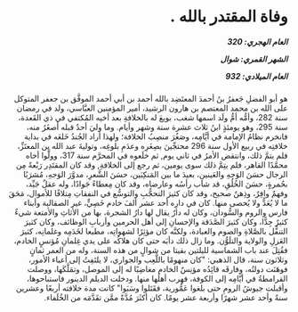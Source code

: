 <h1 dir="rtl">وفاة المقتدر بالله .</h1>

<h5 dir="rtl">العام الهجري:  320

الشهر القمري: شوال

العام الميلادي: 932</h5>

<p dir="rtl">هو أبو الفضلِ جَعفرُ بنُ أحمدَ المعتَضِد بالله أحمد بن أبي أحمد الموفَّق بن جعفر المتوكل على الله بن محمد المعتصم بن هارون الرشيد، أمير المؤمنين العبَّاسي، ولد في رمضان سنة 282، وأمُّه أمُّ ولَد اسمها شغب، بويعَ له بالخلافةِ بعد أخيه المُكتفي في ذي القَعدة، سنة 295، وهو يومئذٍ ابنُ ثلاث عشرة سنة وشهر وأيام. وما وليَ أحدٌ قبله أصغَرُ منه، فانخرم نظامُ الإمامة في أيَّامِه، وصَغُرَ منصِبُ الخلافة؛ ولهذا أراد الجُندُ خَلعَه في بداية خلافتِه في ربيع الأول سنة 296 محتجِّينَ بصِغَرِه وعدَمِ بلوغِه، وتوليةَ عبد الله بن المعتَزِّ، فلم يتمَّ ذلك، وانتقض الأمرُ في ثاني يوم, ثم خلَعوه في المحرَّم سنة 317، وولَّوا أخاه محمَّدًا القاهر، فلم يتِمَّ ذلك سوى يومين، ثم رجع إلى الخلافةِ, وقد كان المقتَدِر رَبْعةً مِن الرجال حسَنَ الوَجهِ والعَينينِ، بعيدَ ما بين المَنكِبَين، حسَنَ الشَّعرِ، مدوَّرَ الوَجهِ، مُشرَبًا بحُمرةٍ، حسَنَ الخُلُقِ، قد شاب رأسُه وعارضاه، وقد كان مِعطاءً جَوادًا، وله عقلٌ جَيِّد، وفهمٌ وافِرٌ، وذِهنٌ صحيح، وقد كان كثيرَ التحجُّبِ والتوسُّع في النفقاتِ مِتلافًا للأموال، مَحَقَ ما لا يُعَدُّ ولا يُحصى منها. كان في دارِه أحد عشر ألفَ خادم خَصِيٍّ، غير الصقالبة وأبناء فارس والروم والسُّودان، وكان له دارٌ يقال لها دارُ الشجرة، بها من الأثاثِ والأمتعة شيءٌ كثيرٌ جِدًّا، وكان كثيرَ الصَّدَقة والإحسانِ إلى أهل الحرمين وأربابِ الوظائف، وكان كثيرَ التنفُّل بالصَّلاةِ والصوم والعبادة، ولكنَّه كان مؤثِرًا لشهواتِه، مطيعا لخَدَمِه وغلمانِه، كثيرَ العَزلِ والولاية والتلَوُّن. وما زال ذلك دأبَه حتى كان هلاكُه على يدي غِلمانِ مُؤنسٍ الخادم، فقُتِلَ عند باب الشماسية لليلتين بقيتا من شوالٍ من هذه السنة، وله من العمر ثمانٍ وثلاثون سنة، قال الذهبي: "كان منهومًا باللَّعِب والجواري، لا يلتَفِتُ إلى أعباء الأمور، فوهَنَت دولتُه، وفارقَه قائِدُه مؤنِسٌ الخادم مغاضِبًا له إلى الموصل، وتمَلَّكَها، ووصلت القرامطةُ في أيَّامِه إلى الكوفة، فهرب أهلُها منها. ودخلت الديلم الدينور فاستباحوها، وأقبلت جيوشُ الرومِ حتى بلغوا عَمُّورية، فقَتَلوا وسَبَوا" كانت مدة خلافته أربعًا وعشرين سنةً وأحد عشر شهرًا وأربعة عشر يومًا. كان أكثَرَ مُدَّةً ممَّن تقَدَّمَه من الخُلَفاء.</p></br>
